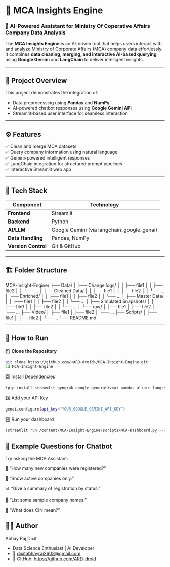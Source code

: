 # 🚀 MCA Insights Engine

### 🧠 AI-Powered Assistant for Ministry Of Coperative Affairs Company Data Analysis

The **MCA Insights Engine** is an AI-driven tool that helps users interact with and analyze Ministry of Corporate Affairs (MCA) company data effortlessly.  
It combines **data cleaning, merging, and interactive AI-based querying** using **Google Gemini** and **LangChain** to deliver intelligent insights.

---

## 📂 Project Overview

This project demonstrates the integration of:
- Data preprocessing using **Pandas** and **NumPy**
- AI-powered chatbot responses using **Google Gemini API**
- Streamlit-based user interface for seamless interaction

---

## ⚙️ Features

✅ Clean and merge MCA datasets  
✅ Query company information using natural language  
✅ Gemini-powered intelligent responses  
✅ LangChain integration for structured prompt pipelines  
✅ Interactive Streamlit web app  

---

## 🧩 Tech Stack

| Component | Technology |
|------------|-------------|
| **Frontend** | Streamlit |
| **Backend** | Python |
| **AI/LLM** | Google Gemini (via langchain_google_genai) |
| **Data Handling** | Pandas, NumPy |
| **Version Control** | Git & GitHub |

---

## 🏗️ Folder Structure

MCA-Insight-Engine/
├── Data/
│   ├── Change logs/
│   │   ├── file1
│   │   ├── file2
│   │   └── ...
│   ├── Cleaned Data/
│   │   ├── file1
│   │   ├── file2
│   │   └── ...
│   ├── Enriched/
│   │   ├── file1
│   │   ├── file2
│   │   └── ...
│   ├── Master Data/
│   │   ├── file1
│   │   ├── file2
│   │   └── ...
│   ├── Simulated Snapshots/
│   │   ├── file1
│   │   ├── file2
│   │   └── ...
│   └── raw/
│       ├── file1
│       ├── file2
│       └── ...
├── Video/
│   ├── file1
│   ├── file2
│   └── ...
├── Scripts/
│   ├── file1
│   ├── file2
│   └── ...
└── README.md

---

## 🚀 How to Run

1️⃣ **Clone the Repository**
   ```bash
   git clone https://github.com/<ARD-droid>/MCA-Insight-Engine.git
   cd MCA-Insight-Engine
   ```

2️⃣  Install Dependencies

 ```bash
!pip install streamlit pyngrok google-generativeai pandas altair langchain langchain-openai langchain-google-genai 
 ```
3️⃣ Add your API Key

 ```bash
genai.configure(api_key="YOUR_GOOGLE_GEMINI_API_KEY")
 ```
4️⃣ Run your dashboard

```bash
!streamlit run /content/MCA-Insight-Engine/scripts/MCA-Dashboard.py --server.port 8501 & npx localtunnel --port 8501
 ```
## 💬 Example Questions for Chatbot

Try asking the MCA Assistant:

🏢 “How many new companies were registered?”

📅 “Show active companies only.”

📊 “Give a summary of registration by status.”

💼 “List some sample company names.”

🤔 “What does CIN mean?”

## 👨‍💻 Author
Abhay Raj Dixit
- Data Science Enthusiast | AI Developer
- 📧 dixitabhayraj2603@gmail.com
- 🔗 GitHub: https://github.com/ARD-droid

